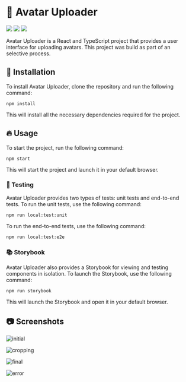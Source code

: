 # 🌟 Avatar Uploader

<img src="https://img.shields.io/codeclimate/maintainability/ferreirasara/avatar-uploader?style=flat-square" /> <img src="https://img.shields.io/codeclimate/tech-debt/ferreirasara/avatar-uploader?style=flat-square" /> <img src="https://img.shields.io/github/repo-size/ferreirasara/avatar-uploader?style=flat-square" /> 

Avatar Uploader is a React and TypeScript project that provides a user interface for uploading avatars. This project was build as part of an selective process.

## 🚀 Installation

To install Avatar Uploader, clone the repository and run the following command:

```
npm install
```

This will install all the necessary dependencies required for the project.

## 🔥 Usage

To start the project, run the following command:

```
npm start
```

This will start the project and launch it in your default browser.

### 🔬 Testing

Avatar Uploader provides two types of tests: unit tests and end-to-end tests. To run the unit tests, use the following command:

```
npm run local:test:unit
```

To run the end-to-end tests, use the following command:

```
npm run local:test:e2e
```

### 📚 Storybook

Avatar Uploader also provides a Storybook for viewing and testing components in isolation. To launch the Storybook, use the following command:

```
npm run storybook
```

This will launch the Storybook and open it in your default browser.

## 📷 Screenshots

![initial](https://user-images.githubusercontent.com/42873969/232903822-8b16c24d-6d32-4320-b3f0-7565e2406fa6.png)

![cropping](https://user-images.githubusercontent.com/42873969/232903826-5931af01-c6ec-4699-bda5-fd2410a8e07a.png)

![final](https://user-images.githubusercontent.com/42873969/232903852-e15791f3-4ece-4808-a40d-8a44c76fe4b9.png)

![error](https://user-images.githubusercontent.com/42873969/232903871-5606882c-501f-48ee-b760-07601aabf84d.png)

